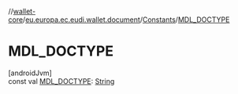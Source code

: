 //[wallet-core](../../../index.md)/[eu.europa.ec.eudi.wallet.document](../index.md)/[Constants](index.md)/[MDL_DOCTYPE](-m-d-l_-d-o-c-t-y-p-e.md)

# MDL_DOCTYPE

[androidJvm]\
const
val [MDL_DOCTYPE](-m-d-l_-d-o-c-t-y-p-e.md): [String](https://kotlinlang.org/api/latest/jvm/stdlib/kotlin/-string/index.html)
